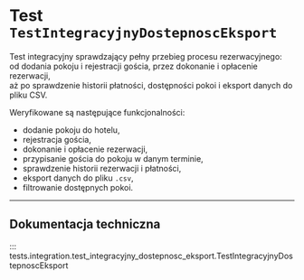 # Test `TestIntegracyjnyDostepnoscEksport`

Test integracyjny sprawdzający pełny przebieg procesu rezerwacyjnego:  
od dodania pokoju i rejestracji gościa, przez dokonanie i opłacenie rezerwacji,  
aż po sprawdzenie historii płatności, dostępności pokoi i eksport danych do pliku CSV.

Weryfikowane są następujące funkcjonalności:
- dodanie pokoju do hotelu,
- rejestracja gościa,
- dokonanie i opłacenie rezerwacji,
- przypisanie gościa do pokoju w danym terminie,
- sprawdzenie historii rezerwacji i płatności,
- eksport danych do pliku `.csv`,
- filtrowanie dostępnych pokoi.

---

## Dokumentacja techniczna

::: tests.integration.test_integracyjny_dostepnosc_eksport.TestIntegracyjnyDostepnoscEksport
